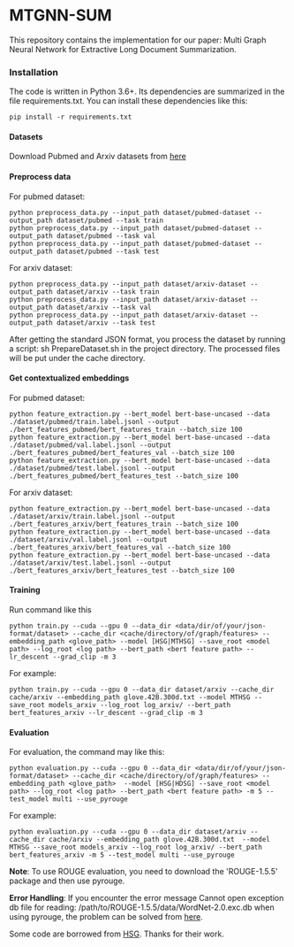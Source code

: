 # MTGNN-SUM
This repository contains the implementation for our paper: Multi Graph Neural Network for Extractive Long Document Summarization.

### Installation
The code is written in Python 3.6+. Its dependencies are summarized in the file requirements.txt. You can install these dependencies like this:
```shell
pip install -r requirements.txt
```

#### Datasets
Download Pubmed and Arxiv datasets from [here](https://github.com/armancohan/long-summarization)

#### Preprocess data
For pubmed dataset:
```shell
python preprocess_data.py --input_path dataset/pubmed-dataset --output_path dataset/pubmed --task train
python preprocess_data.py --input_path dataset/pubmed-dataset --output_path dataset/pubmed --task val
python preprocess_data.py --input_path dataset/pubmed-dataset --output_path dataset/pubmed --task test
```
For arxiv dataset:
```shell
python preprocess_data.py --input_path dataset/arxiv-dataset --output_path dataset/arxiv --task train
python preprocess_data.py --input_path dataset/arxiv-dataset --output_path dataset/arxiv --task val
python preprocess_data.py --input_path dataset/arxiv-dataset --output_path dataset/arxiv --task test
```

After getting the standard JSON format, you process the dataset by running a script: sh PrepareDataset.sh in the project directory. The processed files will be put under the cache directory.

#### Get contextualized embeddings

For pubmed dataset:
```shell
python feature_extraction.py --bert_model bert-base-uncased --data ./dataset/pubmed/train.label.jsonl --output ./bert_features_pubmed/bert_features_train --batch_size 100
python feature_extraction.py --bert_model bert-base-uncased --data ./dataset/pubmed/val.label.jsonl --output ./bert_features_pubmed/bert_features_val --batch_size 100
python feature_extraction.py --bert_model bert-base-uncased --data ./dataset/pubmed/test.label.jsonl --output ./bert_features_pubmed/bert_features_test --batch_size 100
```
For arxiv dataset:
```shell
python feature_extraction.py --bert_model bert-base-uncased --data ./dataset/arxiv/train.label.jsonl --output ./bert_features_arxiv/bert_features_train --batch_size 100
python feature_extraction.py --bert_model bert-base-uncased --data ./dataset/arxiv/val.label.jsonl --output ./bert_features_arxiv/bert_features_val --batch_size 100
python feature_extraction.py --bert_model bert-base-uncased --data ./dataset/arxiv/test.label.jsonl --output ./bert_features_arxiv/bert_features_test --batch_size 100
```
#### Training
Run command like this
```shell
python train.py --cuda --gpu 0 --data_dir <data/dir/of/your/json-format/dataset> --cache_dir <cache/directory/of/graph/features> --embedding_path <glove_path> --model [HSG|MTHSG] --save_root <model path> --log_root <log path> --bert_path <bert feature path> --lr_descent --grad_clip -m 3
```
For example:
```shell
python train.py --cuda --gpu 0 --data_dir dataset/arxiv --cache_dir cache/arxiv --embedding_path glove.42B.300d.txt --model MTHSG --save_root models_arxiv --log_root log_arxiv/ --bert_path bert_features_arxiv --lr_descent --grad_clip -m 3
```
#### Evaluation
For evaluation, the command may like this:
```shell
python evaluation.py --cuda --gpu 0 --data_dir <data/dir/of/your/json-format/dataset> --cache_dir <cache/directory/of/graph/features> --embedding_path <glove_path>  --model [HSG|HDSG] --save_root <model path> --log_root <log path> --bert_path <bert feature path> -m 5 --test_model multi --use_pyrouge
```
For example:
```shell
python evaluation.py --cuda --gpu 0 --data_dir dataset/arxiv --cache_dir cache/arxiv --embedding_path glove.42B.300d.txt  --model MTHSG --save_root models_arxiv --log_root log_arxiv/ --bert_path bert_features_arxiv -m 5 --test_model multi --use_pyrouge
```

**Note**: To use ROUGE evaluation, you need to download the 'ROUGE-1.5.5' package and then use pyrouge.

**Error Handling**:  If you encounter the error message Cannot open exception db file for reading: /path/to/ROUGE-1.5.5/data/WordNet-2.0.exc.db when using pyrouge, the problem can be solved from [here](https://github.com/tagucci/pythonrouge#error-handling).

Some code are borrowed from [HSG](https://github.com/dqwang122/HeterSumGraph). Thanks for their work.
